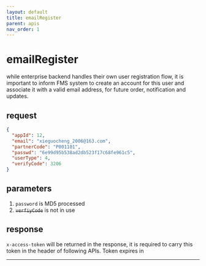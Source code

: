 ```yaml
---
layout: default
title: emailRegister
parent: apis
nav_order: 1
---
```


# emailRegister

while enterprise backend handles their own user registration flow, it is important to inform FMS system to create an account for this user and associate it with a valid email address, for future order, notification and updates.

## request

```json
{
  "appId": 12,
  "email": "xieguocheng_2006@163.com",
  "partnerCode": "P001101",
  "passwd": "6e99d95b538ad2db523f17c68fe961c5",
  "userType": 4,
  "verifyCode": 3206
}
```

## parameters

1. `password` is MD5 processed
2. ~~`verfiyCode`~~ is not in use


## response

`x-access-token` will be returned in the response, it is required to carry this token in the header of following APIs. Token expires in 

---

